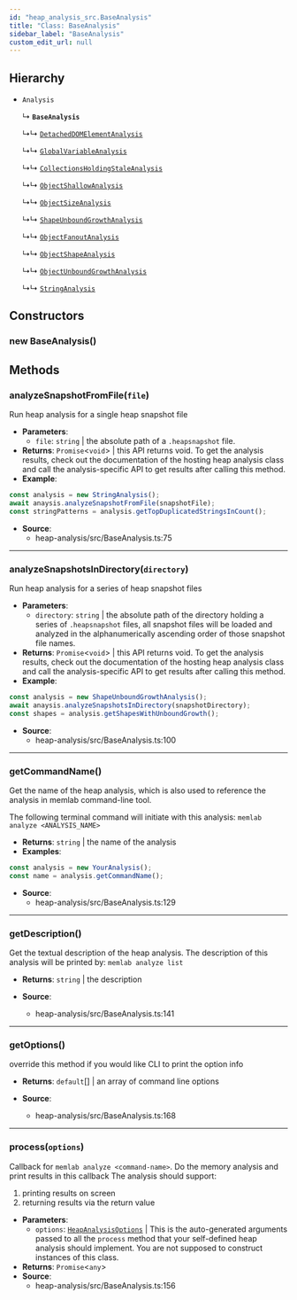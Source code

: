 ```yaml
---
id: "heap_analysis_src.BaseAnalysis"
title: "Class: BaseAnalysis"
sidebar_label: "BaseAnalysis"
custom_edit_url: null
---
```


## Hierarchy

- `Analysis`

  ↳ **`BaseAnalysis`**

  ↳↳ [`DetachedDOMElementAnalysis`](heap_analysis_src.DetachedDOMElementAnalysis.md)

  ↳↳ [`GlobalVariableAnalysis`](heap_analysis_src.GlobalVariableAnalysis.md)

  ↳↳ [`CollectionsHoldingStaleAnalysis`](heap_analysis_src.CollectionsHoldingStaleAnalysis.md)

  ↳↳ [`ObjectShallowAnalysis`](heap_analysis_src.ObjectShallowAnalysis.md)

  ↳↳ [`ObjectSizeAnalysis`](heap_analysis_src.ObjectSizeAnalysis.md)

  ↳↳ [`ShapeUnboundGrowthAnalysis`](heap_analysis_src.ShapeUnboundGrowthAnalysis.md)

  ↳↳ [`ObjectFanoutAnalysis`](heap_analysis_src.ObjectFanoutAnalysis.md)

  ↳↳ [`ObjectShapeAnalysis`](heap_analysis_src.ObjectShapeAnalysis.md)

  ↳↳ [`ObjectUnboundGrowthAnalysis`](heap_analysis_src.ObjectUnboundGrowthAnalysis.md)

  ↳↳ [`StringAnalysis`](heap_analysis_src.StringAnalysis.md)

## Constructors

### <a id="new baseanalysis"></a>**new BaseAnalysis**()

## Methods

### <a id="analyzesnapshotfromfile"></a>**analyzeSnapshotFromFile**(`file`)

Run heap analysis for a single heap snapshot file

 * **Parameters**:
    * `file`: `string` | the absolute path of a `.heapsnapshot` file.
 * **Returns**: `Promise`<`void`\> | this API returns void. To get the analysis results,
check out the documentation of the hosting heap analysis class and
call the analysis-specific API to get results after calling this method.
* **Example**:
```typescript
const analysis = new StringAnalysis();
await anaysis.analyzeSnapshotFromFile(snapshotFile);
const stringPatterns = analysis.getTopDuplicatedStringsInCount();
```

 * **Source**:
    * heap-analysis/src/BaseAnalysis.ts:75

___

### <a id="analyzesnapshotsindirectory"></a>**analyzeSnapshotsInDirectory**(`directory`)

Run heap analysis for a series of heap snapshot files

 * **Parameters**:
    * `directory`: `string` | the absolute path of the directory holding a series of `.heapsnapshot` files, all snapshot files will be loaded and analyzed in the alphanumerically ascending order of those snapshot file names.
 * **Returns**: `Promise`<`void`\> | this API returns void. To get the analysis results,
check out the documentation of the hosting heap analysis class and
call the analysis-specific API to get results after calling this method.
* **Example**:
```typescript
const analysis = new ShapeUnboundGrowthAnalysis();
await anaysis.analyzeSnapshotsInDirectory(snapshotDirectory);
const shapes = analysis.getShapesWithUnboundGrowth();
```

 * **Source**:
    * heap-analysis/src/BaseAnalysis.ts:100

___

### <a id="getcommandname"></a>**getCommandName**()

Get the name of the heap analysis, which is also used to reference
the analysis in memlab command-line tool.

The following terminal command will initiate with this analysis:
`memlab analyze <ANALYSIS_NAME>`

 * **Returns**: `string` | the name of the analysis
* **Examples**:
```typescript
const analysis = new YourAnalysis();
const name = analysis.getCommandName();
```

 * **Source**:
    * heap-analysis/src/BaseAnalysis.ts:129

___

### <a id="getdescription"></a>**getDescription**()

Get the textual description of the heap analysis.
The description of this analysis will be printed by:
`memlab analyze list`

 * **Returns**: `string` | the description

 * **Source**:
    * heap-analysis/src/BaseAnalysis.ts:141

___

### <a id="getoptions"></a>**getOptions**()

override this method if you would like CLI to print the option info

 * **Returns**: `default`[] | an array of command line options

 * **Source**:
    * heap-analysis/src/BaseAnalysis.ts:168

___

### <a id="process"></a>**process**(`options`)

Callback for `memlab analyze <command-name>`.
Do the memory analysis and print results in this callback
The analysis should support:
 1) printing results on screen
 2) returning results via the return value

 * **Parameters**:
    * `options`: [`HeapAnalysisOptions`](../modules/heap_analysis_src.md#heapanalysisoptions) | This is the auto-generated arguments passed to all the `process` method that your self-defined heap analysis should implement. You are not supposed to construct instances of this class.
 * **Returns**: `Promise`<`any`\>
 * **Source**:
    * heap-analysis/src/BaseAnalysis.ts:156
